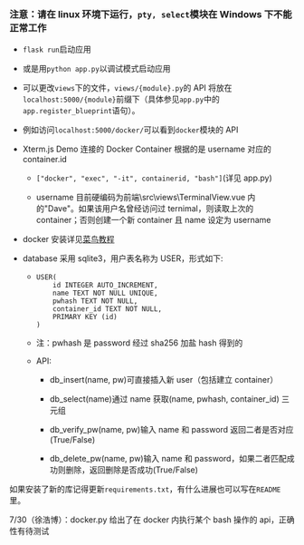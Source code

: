 ### **注意**：请在 linux 环境下运行，`pty, select`模块在 Windows 下不能正常工作

- `flask run`启动应用

- 或是用`python app.py`以调试模式启动应用

- 可以更改`views`下的文件，`views/{module}.py`的 API 将放在`localhost:5000/{module}`前缀下（具体参见`app.py`中的`app.register_blueprint`语句）。

- 例如访问`localhost:5000/docker/`可以看到`docker`模块的 API

- Xterm.js Demo 连接的 Docker Container 根据的是 username 对应的 container.id

  - `["docker", "exec", "-it", containerid, "bash"]`(详见 app.py)

  - username 目前硬编码为前端\src\views\TerminalView.vue 内的"Dave"。如果该用户名曾经访问过 ternimal，则读取上次的 container；否则创建一个新 container 且 name 设定为 username

- docker 安装详见[菜鸟教程](https://www.runoob.com/docker/ubuntu-docker-install.html)

- database 采用 sqlite3，用户表名称为 USER，形式如下:

  - ```sqlite
    USER(
        id INTEGER AUTO_INCREMENT,
        name TEXT NOT NULL UNIQUE,
        pwhash TEXT NOT NULL,
        container_id TEXT NOT NULL,
        PRIMARY KEY (id)
    )
    ```

  - 注：pwhash 是 password 经过 sha256 加盐 hash 得到的

  - API:

    - db_insert(name, pw)可直接插入新 user（包括建立 container）

    - db_select(name)通过 name 获取(name, pwhash, container_id) 三元组

    - db_verify_pw(name, pw)输入 name 和 password 返回二者是否对应(True/False)

    - db_delete_pw(name, pw)输入 name 和 password，如果二者匹配成功则删除，返回删除是否成功(True/False)

如果安装了新的库记得更新`requirements.txt`，有什么进展也可以写在`README`里。

7/30（徐浩博）：docker.py 给出了在 docker 内执行某个 bash 操作的 api，正确性有待测试
